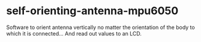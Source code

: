 # self-orienting-antenna-mpu6050
Software to orient antenna vertically no matter the orientation of the body to which it is connected... And read out values to an LCD.
